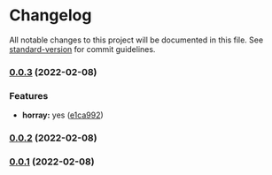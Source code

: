 # Changelog

All notable changes to this project will be documented in this file. See [standard-version](https://github.com/conventional-changelog/standard-version) for commit guidelines.

### [0.0.3](https://github.com/G9000/Vue-sentry/compare/v0.0.2...v0.0.3) (2022-02-08)


### Features

* **horray:** yes ([e1ca992](https://github.com/G9000/Vue-sentry/commit/e1ca9923e6a6d4fcb7c923ef2e7bfd55c3e6c7eb))

### [0.0.2](https://github.com/G9000/Vue-sentry/compare/v0.0.1...v0.0.2) (2022-02-08)

### [0.0.1](https://github.com/G9000/Vue-sentry/compare/v0.1.1...v0.0.1) (2022-02-08)
